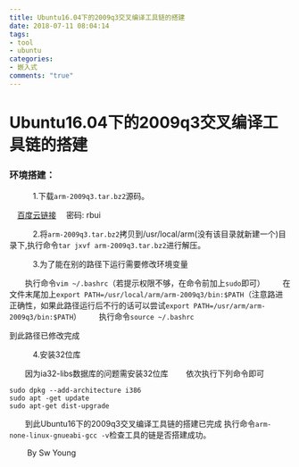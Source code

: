 ```yaml
---
title: Ubuntu16.04下的2009q3交叉编译工具链的搭建
date: 2018-07-11 08:04:14
tags: 
- tool
- ubuntu
categories:
- 嵌入式
comments: "true"
---
```


# Ubuntu16.04下的2009q3交叉编译工具链的搭建

###  

### 环境搭建：

   1.下载`arm-2009q3.tar.bz2`源码。

 [百度云链接](https://pan.baidu.com/s/1jJnzh3o)  密码: rbui

   2.将`arm-2009q3.tar.bz2`拷贝到/usr/local/arm(没有该目录就新建一个)目录下,执行命令`tar jxvf arm-2009q3.tar.bz2`进行解压。
<!-- more -->
   3.为了能在别的路径下运行需要修改环境变量

  执行命令`vim ~/.bashrc`（若提示权限不够，在命令前加上`sudo`即可）   在文件末尾加上`export PATH=/usr/local/arm/arm-2009q3/bin:$PATH`（注意路进正确性，如果此路径运行后不行的话可以尝试`export PATH=/usr/arm/arm-2009q3/bin:$PATH`）
  执行命令`source ~/.bashrc`

到此路径已修改完成

   4.安装32位库

  因为ia32-libs数据库的问题需安装32位库   依次执行下列命令即可

```
sudo dpkg --add-architecture i386   
sudo apt -get update  
sudo apt-get dist-upgrade  
```

  到此Ubuntu16下的2009q3交叉编译工具链的搭建已完成 执行命令`arm-none-linux-gnueabi-gcc -v`检查工具的链是否搭建成功。

   By Sw Young
